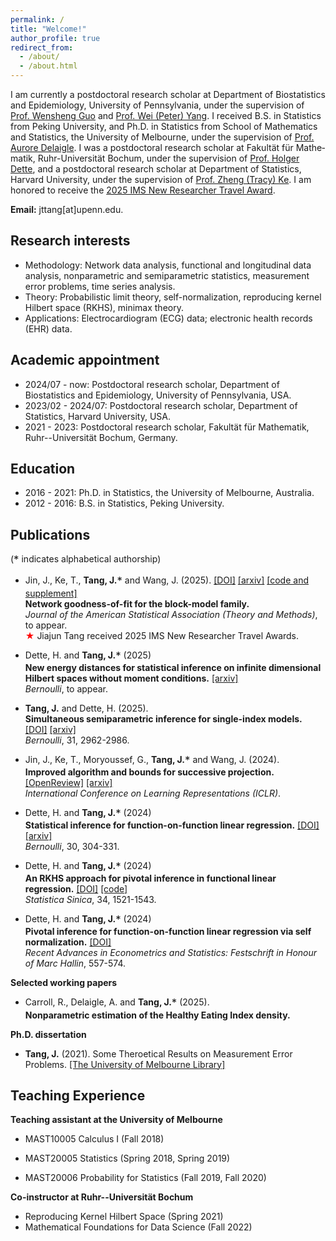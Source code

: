 ```yaml
---
permalink: /
title: "Welcome!"
author_profile: true
redirect_from: 
  - /about/
  - /about.html
---
```


<!-- <img src="../images/??" width="600"> -->

I am currently a postdoctoral research scholar at Department of Biostatistics and Epidemiology, University of Pennsylvania, under the supervision of [Prof. Wensheng Guo](https://www.med.upenn.edu/apps/faculty/index.php/g275/p10796) and [Prof. Wei (Peter) Yang](https://dbei.med.upenn.edu/staff/wei-peter-yang-phd/). I received B.S. in Statistics from Peking University, and Ph.D. in Statistics from School of Mathematics and Statistics, the University of Melbourne, under the supervision of [Prof. Aurore Delaigle](https://researchers.ms.unimelb.edu.au/~aurored/). I was a postdoctoral research scholar at Fa­kul­tät für Ma­the­ma­tik, Ruhr-Uni­ver­si­tät Bo­chum, under the supervision of [Prof. Holger Dette](https://math.ruhr-uni-bochum.de/en/faculty/professorships/stochastics/group-dette/staff/holger-dette/), and a postdoctoral research scholar at Department of Statistics, Harvard University, under the supervision of [Prof. Zheng (Tracy) Ke](https://www.tracyke.net/). I am honored to receive the [2025 IMS New Researcher Travel Award](https://imstat.org/2025/05/15/ims-travel-awards-2025-meet-the-winners/).
<!--
and [Jiashun Jin](https://www.stat.cmu.edu/~jiashun/).
-->

**Email:** jttang[at]upenn.edu.

## Research interests
* Methodology: Network data analysis, functional and longitudinal data analysis, nonparametric and semiparametric statistics, measurement error problems, time series analysis.
* Theory: Probabilistic limit theory, self-normalization, reproducing kernel Hilbert space (RKHS), minimax theory.
* Applications: Electrocardiogram (ECG) data; electronic health records (EHR) data.


## Academic appointment
* 2024/07 - now:  Postdoctoral research scholar, Department of Biostatistics and Epidemiology, University of Pennsylvania, USA.
* 2023/02 - 2024/07:  Postdoctoral research scholar, Department of Statistics, Harvard University, USA.
* 2021 - 2023:  Postdoctoral research scholar, Fakultät für Mathematik, Ruhr--Universität Bochum, Germany.

## Education
* 2016 - 2021:  Ph.D. in Statistics, the University of Melbourne, Australia.
* 2012 - 2016:  B.S. in Statistics, Peking University.


## Publications

(<span style="font-size: 1.2em; vertical-align: middle;">*</span> indicates alphabetical authorship)

- Jin, J., Ke, T., **Tang, J.**<span style="font-size: 1.2em; vertical-align: middle;">*</span> and Wang, J. (2025). [[DOI]](https://www.tandfonline.com/doi/full/10.1080/01621459.2025.2479242) 
[[arxiv]](https://arxiv.org/pdf/2502.08609) [[code and supplement]](https://www.tandfonline.com/doi/suppl/10.1080/01621459.2025.2479242?scroll=top)<br>
**Network goodness-of-fit for the block-model family.** <br>
_Journal of the American Statistical Association (Theory and Methods)_, to appear.<br>
<span style="color:red">★</span> Jiajun Tang received 2025 IMS New Researcher Travel Awards.
<!--
34, 1603-1624.  
-->


- Dette, H. and **Tang, J.**<span style="font-size: 1.2em; vertical-align: middle;">*</span> (2025) <br>
  **New energy distances for statistical inference on infinite dimensional Hilbert spaces without moment conditions.** [[arxiv]](https://arxiv.org/abs/2403.11489) <br>
   _Bernoulli_, to appear.

- **Tang, J.** and Dette, H. (2025). <br>
**Simultaneous semiparametric inference for single-index models.**
[[DOI]](http://dx.doi.org/10.3150/24-BEJ1834) [[arxiv]](https://arxiv.org/abs/2407.01874)<br>
_Bernoulli_, 31, 2962-2986.

- Jin, J., Ke, T., Moryoussef, G., **Tang, J.**<span style="font-size: 1.2em; vertical-align: middle;">*</span> and Wang, J. (2024). <br>
**Improved algorithm and bounds for successive projection.** [[OpenReview]](https://openreview.net/forum?id=GlpawHh80l) [[arxiv]](https://arxiv.org/abs/2403.11013) <br>
_International Conference on Learning Representations (ICLR)_. 

- Dette, H. and **Tang, J.**<span style="font-size: 1.2em; vertical-align: middle;">*</span> (2024) <br>
**Statistical inference for function-on-function linear regression.** [[DOI]](http://dx.doi.org/10.3150/23-BEJ1598) [[arxiv]](https://arxiv.org/abs/2109.13603)<br>
_Bernoulli_, 30, 304-331. 

- Dette, H. and **Tang, J.**<span style="font-size: 1.2em; vertical-align: middle;">*</span> (2024) <br>
**An RKHS approach for pivotal inference in functional linear regression.** [[DOI]](https://www3.stat.sinica.edu.tw/statistica/j34n3/J34N312/J34N312.html) [[code]](https://github.com/jttang/SN_RKHS) <br>
_Statistica Sinica_, 34, 1521-1543. 

- Dette, H. and **Tang, J.**<span style="font-size: 1.2em; vertical-align: middle;">*</span> (2024) <br>
**Pivotal inference for function-on-function linear regression via self normalization.** [[DOI]](https://doi.org/10.1007/978-3-031-61853-6_28) <br>
_Recent Advances in Econometrics and Statistics: Festschrift in Honour of Marc Hallin_, 557-574. 

<!--
## Submitted papers
-->


**Selected working papers**

- Carroll, R., Delaigle, A. and **Tang, J.**<span style="font-size: 1.2em; vertical-align: middle;">*</span> (2025). <br>
**Nonparametric estimation of the Healthy Eating Index density.**

<!--


- **Tang, J.** and Guo, W. (2025) <br>
  **Probabilistic longitudinal mixed-effect functional principal component analysis with application to longitudinal ECG tracings.**

- Deo, R., Yang, W., **Tang, J.**, Marchlinski, F., Go, A. S., Soliman, E. Z. and Guo W. (2025). <br>
**Longitudinal trajectories of ECG tracings and the risk of atrial fibrillation.**

  

-->


**Ph.D. dissertation**

- **Tang, J.** (2021). Some Theroetical Results on Measurement Error Problems. [[The University of Melbourne Library]](https://minerva-access.unimelb.edu.au/items/c148585f-064a-501f-a2e2-61ef409bddaf)

## Teaching Experience

**Teaching assistant at the University of Melbourne**

- MAST10005 Calculus I (Fall 2018)

- MAST20005 Statistics (Spring 2018, Spring 2019)

- MAST20006 Probability for Statistics (Fall 2019, Fall 2020)

**Co-instructor at Ruhr--Universität Bochum**
- Reproducing Kernel Hilbert Space (Spring 2021)
- Mathematical Foundations for Data Science (Fall 2022)

